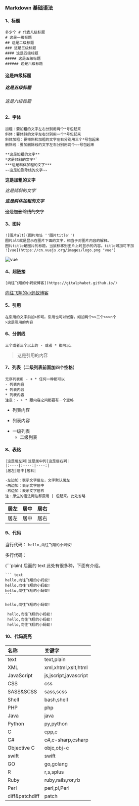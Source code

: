 ### Markdown 基础语法

#### 1、标题

```plain
多少个 # 代表几级标题
# 这是一级标题
## 这是二级标题
### 这是三级标题
#### 这是四级标题
##### 这是五级标题
###### 这是六级标题
```

#### 这是四级标题

##### 这是五级标题

###### 这是六级标题

#### 2、字体

```plain
加粗：要加粗的文字左右分别用两个*号包起来
斜体：要倾斜的文字左右分别用一个*号包起来
斜体加粗：要倾斜和加粗的文字左右分别用三个*号包起来
删除线：要加删除线的文字左右分别用两个~~号包起来

**这是加粗的文字**
*这是倾斜的文字*`
***这是斜体加粗的文字***
~~这是加删除线的文字~~
```

**这是加粗的文字**

_这是倾斜的文字_`

**_这是斜体加粗的文字_**

~~这是加删除线的文字~~

#### 3、图片

```plain
![图片alt](图片地址 ''图片title'')
图片alt就是显示在图片下面的文字，相当于对图片内容的解释。
图片title是图片的标题，当鼠标移到图片上时显示的内容。title可加可不加
![vue](https://cn.vuejs.org/images/logo.png "vue")
```

![vue](https://cn.vuejs.org/images/logo.png "vue")

#### 4、超链接

```plain
[向往飞翔的小蚂蚁博客](https://gitalphabet.github.io/)
```

[向往飞翔的小蚂蚁博客](https://gitalphabet.github.io/)

#### 5、引用

```plain
在引用的文字前加>即可。引用也可以嵌套，如加两个>>三个>>>n个
>这是引用的内容
```

#### 6、分割线

```plain
三个或者三个以上的 - 或者 * 都可以。
```

> 这是引用的内容

#### 7、列表（二级列表前面加四个空格）

```plain
无序列表用 - + * 任何一种都可以
- 列表内容
+ 列表内容
* 列表内容
注意：- + * 跟内容之间都要有一个空格
```

- 列表内容

* 列表内容

+ 一级列表
    * 二级列表


#### 8、表格

```plain
|这是居左列|这是居中列|这是居右列|
|:----|:----:|----:|
|居左|居中|居右|

-左边加：表示文字居左，文字默认居左
-两边加：表示文字居中
-右边加：表示文字居右
注：原生的语法两边都要用 | 包起来。此处省略
```

|居左|居中|居右|
|:----|:----:|----:|
|居左|居中|居右|

#### 9、代码

当行代码：
`hello,向往飞翔的小蚂蚁!`

多行代码：

(```plain) 后面的 text 此处有很多种，下面有介绍。

````plain
``` text
hello,向往飞翔的小蚂蚁!
hello,向往飞翔的小蚂蚁!
hello,向往飞翔的小蚂蚁!
```
````

```plain
hello,向往飞翔的小蚂蚁!
```

```plain
 hello,向往飞翔的小蚂蚁!
 hello,向往飞翔的小蚂蚁!
 hello,向往飞翔的小蚂蚁!
```

#### 10、代码高亮

| 名称           | 关键字                |
| :------------- | :-------------------- |
| text           | text,plain            |
| XML            | xml,xhtml,xslt,html   |
| JavaScript     | js,jscript,javascript |
| CSS            | css                   |
| SASS&SCSS      | sass,scss             |
| Shell          | bash,shell            |
| PHP            | php                   |
| Java           | java                  |
| Python         | py,python             |
| C              | cpp,c                 |
| C#             | c#,c-sharp,csharp     |
| Objective C    | objc,obj-c            |
| swift          | swift                 |
| GO             | go,golang             |
| R              | r,s,splus             |
| Ruby           | ruby,rails,ror,rb     |
| Perl           | perl,pl,Perl          |
| diff&patchdiff | patch                 |
